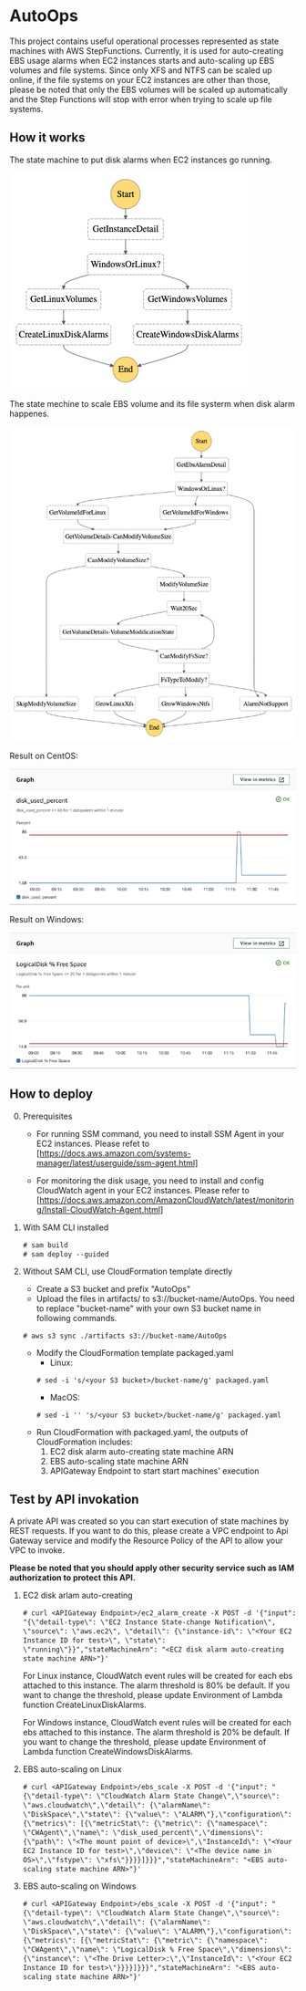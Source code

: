 # AutoOps

This project contains useful operational processes represented as state machines with AWS StepFunctions. Currently, it is used for auto-creating EBS usage alarms when EC2 instances starts and auto-scaling up EBS volumes and file systems. Since only XFS and NTFS can be scaled up online, if the file systems on your EC2 instances are other than those, please be noted that only the EBS volumes will be scaled up automatically and the Step Functions will stop with error when trying to scale up file systems.

## How it works

The state machine to put disk alarms when EC2 instances go running.

![](doc/ec2alarm_autocreating.asl.png)

The state mechine to scale EBS volume and its file systerm when disk alarm happenes.

![](doc/ebs_autoscaling.asl.png)

Result on CentOS:

![](doc/result_centos.png)

Result on Windows:

![](doc/result_windows.png)

## How to deploy

0. Prerequisites

    - For running SSM command, you need to install SSM Agent in your EC2 instances. Please refet to [https://docs.aws.amazon.com/systems-manager/latest/userguide/ssm-agent.html]

    - For monitoring the disk usage, you need to install and config CloudWatch agent in your EC2 instances. Please refer to [https://docs.aws.amazon.com/AmazonCloudWatch/latest/monitoring/Install-CloudWatch-Agent.html]

1. With SAM CLI installed
    ```
    # sam build
    # sam deploy --guided
    ```
2. Without SAM CLI, use CloudFormation template directly
    - Create a S3 bucket and prefix "AutoOps"
    - Upload the files in artifacts/ to s3://bucket-name/AutoOps. You need to replace "bucket-name" with your own S3 bucket name in following commands.
    ```
    # aws s3 sync ./artifacts s3://bucket-name/AutoOps
    ```
    - Modify the CloudFormation template packaged.yaml
        - Linux:
        ```
        # sed -i 's/<your S3 bucket>/bucket-name/g' packaged.yaml
        ```
        - MacOS:
        ```
        # sed -i '' 's/<your S3 bucket>/bucket-name/g' packaged.yaml
        ```
    - Run CloudFormation with packaged.yaml, the outputs of CloudFormation includes:
        1. EC2 disk alarm auto-creating state machine ARN
        2. EBS auto-scaling state machine ARN
        3. APIGateway Endpoint to start start machines' execution

## Test by API invokation

A private API was created so you can start execution of state machines by REST requests. If you want to do this, please create a VPC endpoint to Api Gateway service and modify the Resource Policy of the API to allow your VPC to invoke. 

**Please be noted that you should apply other security service such as IAM authorization to protect this API.**

1. EC2 disk arlam auto-creating
    ```
    # curl <APIGateway Endpoint>/ec2_alarm_create -X POST -d '{"input": "{\"detail-type\": \"EC2 Instance State-change Notification\", \"source\": \"aws.ec2\", \"detail\": {\"instance-id\": \"<Your EC2 Instance ID for test>\", \"state\": \"running\"}}","stateMachineArn": "<EC2 disk alarm auto-creating state machine ARN>"}'
    ```

    For Linux instance, CloudWatch event rules will be created for each ebs attached to this instance. The alarm threshold is 80% be default. If you want to change the threshold, please update Environment of Lambda function CreateLinuxDiskAlarms.

    For Windows instance, CloudWatch event rules will be created for each ebs attached to this instance. The alarm threshold is 20% be default. If you want to change the threshold, please update Environment of Lambda function CreateWindowsDiskAlarms.

2. EBS auto-scaling on Linux

    ```
    # curl <APIGateway Endpoint>/ebs_scale -X POST -d '{"input": "{\"detail-type\": \"CloudWatch Alarm State Change\",\"source\": \"aws.cloudwatch\",\"detail\": {\"alarmName\": \"DiskSpace\",\"state\": {\"value\": \"ALARM\"},\"configuration\": {\"metrics\": [{\"metricStat\": {\"metric\": {\"namespace\": \"CWAgent\",\"name\": \"disk_used_percent\",\"dimensions\": {\"path\": \"<The mount point of device>\",\"InstanceId\": \"<Your EC2 Instance ID for test>\",\"device\": \"<The device name in OS>\",\"fstype\": \"xfs\"}}}}]}}}","stateMachineArn": "<EBS auto-scaling state machine ARN>"}'
    ```

3. EBS auto-scaling on Windows

    ```
    # curl <APIGateway Endpoint>/ebs_scale -X POST -d '{"input": "{\"detail-type\": \"CloudWatch Alarm State Change\",\"source\": \"aws.cloudwatch\",\"detail\": {\"alarmName\": \"DiskSpace\",\"state\": {\"value\": \"ALARM\"},\"configuration\": {\"metrics\": [{\"metricStat\": {\"metric\": {\"namespace\": \"CWAgent\",\"name\": \"LogicalDisk % Free Space\",\"dimensions\": {\"instance\": \"<The Drive Letter>:\",\"InstanceId\": \"<Your EC2 Instance ID for test>\"}}}}]}}}","stateMachineArn": "<EBS auto-scaling state machine ARN>"}'
    ```

